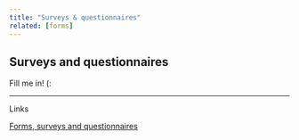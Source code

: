 ```yaml
---
title: "Surveys & questionnaires"
related: [forms]
---
```


## Surveys and questionnaires

Fill me in! (:

---

Links

[Forms, surveys and questionnaires](#forms-surveys-questionnaires "Forms, surveys and questionnaires")
